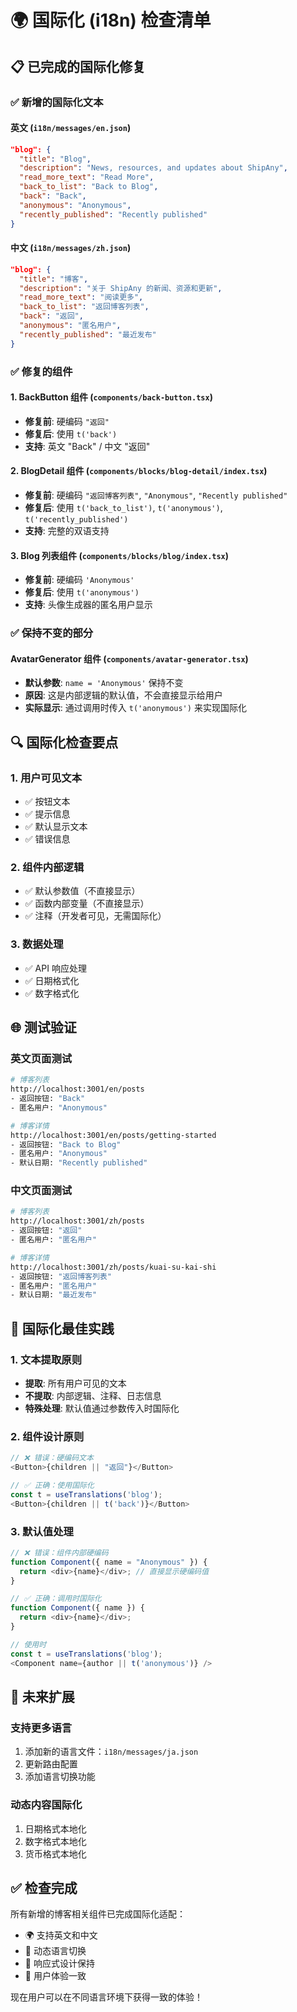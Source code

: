 # 🌍 国际化 (i18n) 检查清单

## 📋 已完成的国际化修复

### ✅ 新增的国际化文本

#### 英文 (`i18n/messages/en.json`)
```json
"blog": {
  "title": "Blog",
  "description": "News, resources, and updates about ShipAny",
  "read_more_text": "Read More",
  "back_to_list": "Back to Blog",
  "back": "Back",
  "anonymous": "Anonymous",
  "recently_published": "Recently published"
}
```

#### 中文 (`i18n/messages/zh.json`)
```json
"blog": {
  "title": "博客",
  "description": "关于 ShipAny 的新闻、资源和更新",
  "read_more_text": "阅读更多",
  "back_to_list": "返回博客列表",
  "back": "返回",
  "anonymous": "匿名用户",
  "recently_published": "最近发布"
}
```

### ✅ 修复的组件

#### 1. BackButton 组件 (`components/back-button.tsx`)
- **修复前**: 硬编码 `"返回"`
- **修复后**: 使用 `t('back')`
- **支持**: 英文 "Back" / 中文 "返回"

#### 2. BlogDetail 组件 (`components/blocks/blog-detail/index.tsx`)
- **修复前**: 硬编码 `"返回博客列表"`, `"Anonymous"`, `"Recently published"`
- **修复后**: 使用 `t('back_to_list')`, `t('anonymous')`, `t('recently_published')`
- **支持**: 完整的双语支持

#### 3. Blog 列表组件 (`components/blocks/blog/index.tsx`)
- **修复前**: 硬编码 `'Anonymous'`
- **修复后**: 使用 `t('anonymous')`
- **支持**: 头像生成器的匿名用户显示

### ✅ 保持不变的部分

#### AvatarGenerator 组件 (`components/avatar-generator.tsx`)
- **默认参数**: `name = 'Anonymous'` 保持不变
- **原因**: 这是内部逻辑的默认值，不会直接显示给用户
- **实际显示**: 通过调用时传入 `t('anonymous')` 来实现国际化

## 🔍 国际化检查要点

### 1. 用户可见文本
- ✅ 按钮文本
- ✅ 提示信息
- ✅ 默认显示文本
- ✅ 错误信息

### 2. 组件内部逻辑
- ✅ 默认参数值（不直接显示）
- ✅ 函数内部变量（不直接显示）
- ✅ 注释（开发者可见，无需国际化）

### 3. 数据处理
- ✅ API 响应处理
- ✅ 日期格式化
- ✅ 数字格式化

## 🌐 测试验证

### 英文页面测试
```bash
# 博客列表
http://localhost:3001/en/posts
- 返回按钮: "Back"
- 匿名用户: "Anonymous"

# 博客详情
http://localhost:3001/en/posts/getting-started
- 返回按钮: "Back to Blog"
- 匿名用户: "Anonymous"
- 默认日期: "Recently published"
```

### 中文页面测试
```bash
# 博客列表
http://localhost:3001/zh/posts
- 返回按钮: "返回"
- 匿名用户: "匿名用户"

# 博客详情
http://localhost:3001/zh/posts/kuai-su-kai-shi
- 返回按钮: "返回博客列表"
- 匿名用户: "匿名用户"
- 默认日期: "最近发布"
```

## 📝 国际化最佳实践

### 1. 文本提取原则
- **提取**: 所有用户可见的文本
- **不提取**: 内部逻辑、注释、日志信息
- **特殊处理**: 默认值通过参数传入时国际化

### 2. 组件设计原则
```typescript
// ❌ 错误：硬编码文本
<Button>{children || "返回"}</Button>

// ✅ 正确：使用国际化
const t = useTranslations('blog');
<Button>{children || t('back')}</Button>
```

### 3. 默认值处理
```typescript
// ❌ 错误：组件内部硬编码
function Component({ name = "Anonymous" }) {
  return <div>{name}</div>; // 直接显示硬编码值
}

// ✅ 正确：调用时国际化
function Component({ name }) {
  return <div>{name}</div>;
}

// 使用时
const t = useTranslations('blog');
<Component name={author || t('anonymous')} />
```

## 🚀 未来扩展

### 支持更多语言
1. 添加新的语言文件：`i18n/messages/ja.json`
2. 更新路由配置
3. 添加语言切换功能

### 动态内容国际化
1. 日期格式本地化
2. 数字格式本地化
3. 货币格式本地化

## ✅ 检查完成

所有新增的博客相关组件已完成国际化适配：
- 🌍 支持英文和中文
- 🔄 动态语言切换
- 📱 响应式设计保持
- 🎨 用户体验一致

现在用户可以在不同语言环境下获得一致的体验！
